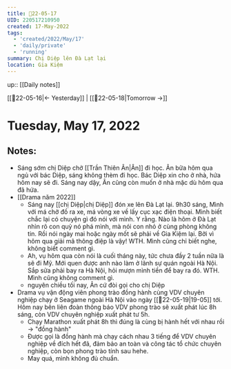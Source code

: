 ```yaml
---
title: 📝22-05-17
UID: 220517210950
created: 17-May-2022
tags:
  - 'created/2022/May/17'
  - 'daily/private'
  - 'running'
summary: Chị Diệp lên Đà Lạt lại
location: Gia Kiệm
---
```


up:: [[Daily notes]]

[[📝22-05-16|<- Yesterday]] | [[📝22-05-18|Tomorrow ->]]
# Tuesday, May 17, 2022

## Notes:
- Sáng sớm chị Diệp chở [[Trần Thiên Ân|Ân]] đi học. Ân bữa hôm qua ngủ với bác Diệp, sáng không thèm đi học. Bác Diệp xin cho ở nhà, hứa hôm nay sẽ đi. Sáng nay dậy, Ân cũng còn muốn ở nhà mặc dù hôm qua đã hứa.
- [[Drama năm 2022]]
	- Sáng nay [[chị Diệp|chị Diệp]] đón xe lên Đà Lạt lại. 9h30 sáng, Mình với má chở đồ ra xe, má vòng xe về lấy cục xạc điện thoại. Mình biết chắc lại có chuyện gì đó nói với mình. Y rằng. Nào là hôm ở Đà Lạt nhìn rõ con quỷ nó phá mình, mà nói con nhỏ ở cùng phòng không tin. Rồi nói ngày mai hoặc ngày mốt sẽ phải về Gia Kiệm lại. Bởi vì hôm qua giải mã thông điệp là vậy! WTH. Mình cũng chỉ biết nghe, không biết comment gì.
	- Ah, vụ hôm qua còn nói là cuối tháng này, tức chưa đầy 2 tuần nữa là sẽ đi Mỹ. Mới quen được anh nào làm ở lãnh sự quán ngoài Hà Nội. Sắp sửa phải bay ra Hà Nội, hỏi mượn mình tiền để bay ra đó. WTH. Mình cũng không comment gì.
	- nguyên chiều tối nay, Ân cứ đòi gọi cho chị Diệp
- Drama vụ vận động viên phong trào đồng hành cùng VDV chuyên nghiệp chạy ở Seagame ngoài Hà Nội vào ngày [[📝22-05-19|19-05]] tới. Hôm nay bên liên đoàn thông báo VDV phong trào sẽ xuất phát lúc 8h sáng, còn VDV chuyên nghiệp xuất phát tư 5h. 
	- Chạy Marathon xuất phát 8h thì đúng là cùng bị hành hết với nhau rồi -> "đồng hành"
	- Được gọi là đồng hành mà chạy cách nhau 3 tiếng để VDV chuyên nghiệp về đích hết đã, đảm bảo an toàn và công tác tổ chức chuyên nghiệp, còn bọn phong trào tính sau hehe.
	- May quá, mình không đủ chuẩn.


